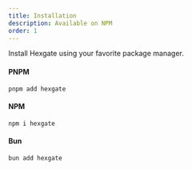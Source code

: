 ```yaml
---
title: Installation
description: Available on NPM
order: 1
---
```


Install Hexgate using your favorite package manager.

#### PNPM

```shell
pnpm add hexgate
```

#### NPM

```shell
npm i hexgate
```

#### Bun

```shell
bun add hexgate
```
